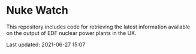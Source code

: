 # Nuke Watch

This repository includes code for retrieving the latest information available on the output of EDF nuclear power plants in the UK.

Last updated: 2021-06-27 15:07